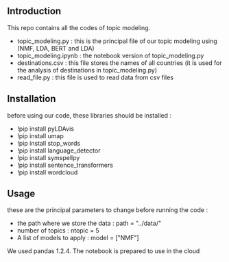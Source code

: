 ## Introduction

This repo contains all the codes of topic modeling.

- topic_modeling.py : this is the principal file of our topic modeling using (NMF, LDA, BERT and LDA) 
- topic_modeling.ipynb : the notebook version of topic_modeling.py
- destinations.csv : this file stores the names of all countries (it is used for the analysis of destinations in topic_modeling.py)
- read_file.py : this file is used to read data from csv files

## Installation

before using our code, these libraries should be installed :

  - !pip install pyLDAvis
  - !pip install umap
  - !pip install stop_words
  - !pip install language_detector
  - !pip install symspellpy
  - !pip install sentence_transformers
  - !pip install wordcloud

## Usage
these are the principal parameters to change before running the code :

- the path where we store the data : path = "../data/"
- number of topics : ntopic = 5
- A list of models to apply : model = ["NMF"]

We used pandas 1.2.4.
The notebook is prepared to use in the cloud

